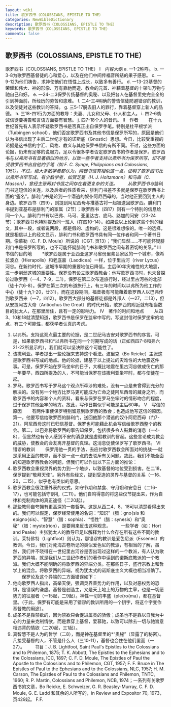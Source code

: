 ```yaml
---
layout: wiki
title: 歌罗西书（COLOSSIANS, EPISTLE TO THE）
categories: NewBibleDictionary
description: 歌罗西书（COLOSSIANS, EPISTLE TO THE）
keywords: 歌罗西书（COLOSSIANS, EPISTLE TO THE）
comments: false
---
```


## 歌罗西书（COLOSSIANS, EPISTLE TO THE）



歌罗西书（COLOSSIANS, EPISTLE TO THE）
Ⅰ　内容大纲
a. 一1-2称呼。
b. 一3-8为歌罗西基督徒的心和爱心，以及在他们中间传福音所结的果子感恩。
c. 一9-12为他们祷告，求神使他们在悟性上成长，以致多有善行。
d. 一13-23基督的荣耀和伟大、神的形像、万有靠祂而造、教会的元首、神藉着基督的十架叫万物与祂自己和好。
e. 一24-二3保罗传扬基督的奥秘、以及把各人在基督里完完全全的引到神面前，所经历的劳苦和患难。
f. 二4-三4明确的警告信徒防避错谬的教训，以及使徒对这些教训的答辩。
g. 三5-17脱去旧人的罪行，靠着基督穿上新人的品德。
h. 三18-四1行为方面的教导：夫妻、儿女和父母、仆人和主人。
i. 四2-6劝诫信徒要祷告和言语方面要有智慧。
j. 四7-18个人的音讯。
Ⅱ　作者
　　在十九世纪首先有人表示怀疑歌罗西书是否真正出自保罗手笔。特别是杜平根学派（Tu/bingen school），他们否定歌罗西书及其他书信是保罗所写的，原因是他们认为书信出现了主后二世纪才有的诺斯底（Gnostic）思想。今日，比较受重视的论据是这书信的字汇、风格、教义与其他保罗书信的有所不同。不过，这些方面的论据，仍未有足够的说服力，足以令很多学者否定歌罗西书的作者是保罗。歌罗西书与*以弗所书有显著相似的地方，以致一些学者支持以弗所书为保罗所写，却不接受歌罗西书出自他的手笔（如 F. C. Synge, Philippians and Colossians, 1951）。不过，绝大多数学者都认为，两卷书信有相似这一点，证明了歌罗西书比以弗所书早写成。有少数学者，如贺芝曼（H. J. Holtzmann）和马森（C. Masson），曾经主张两封书信之间存在着更复杂的关连。
　　从歌罗西书与*腓利门书这短信的关连，以及后者的性质看来，腓利门书差不多就是保罗在歌罗西书上面的“签名”。腓利门书是论到一个潜逃的奴仆阿尼西母的，当时他正要回到主人的身边。歌罗西书（四9），则提到阿尼西母与推基古将一起被送回歌罗西。腓利门书提到亚基布是腓利门的家属（2节）；歌罗西书（四17）则有一个特别的信息给同一个人。腓利门书有以巴弗、马可、亚里达古、底马、路加的问安（23-24节）；歌罗西书也特别提及同一班人（在四10-14）。如果说以上论到这些个别的经文，其中一段，或者说两段，都是假的、虚构的，这是很难想像的。唯一的选择，就是相信以上的经文显示，腓利门书和歌罗西书具有同一位作者和同一个著书日期。像慕勒（C. F. D. Moule）所说的（CGT.
页13）；“我们显然……不可能怀疑腓利门书是保罗所写的，也不可能怀疑腓利门书和歌罗西之间有着密切的关系。”
Ⅲ　书信的目的地
　　*歌罗西是属于亚西亚这罗马省份里弗吕家区的一个城市，像希拉波立（Hierapolis）和老底嘉（Laodicea）一样，位于里古河（river Lycus）河谷。在新约时代，这城市早期的重要地位已降低。主后60年灾难性的大地震，进一步削弱这城的重要性。保罗没有设立歌罗西教会；他写歌罗西书时，也未曾探访过歌罗西（一4、7-9，二1）。保罗在第二次布道旅行时，经过里古河谷的北部（徒十六6-8）。保罗在第三次的布道旅行上，有三年的时间以以弗所为他工作的中心（徒十九1-20，廿31）。而在这段期间，福音极有可能藉着歌罗西人以巴弗传到歌罗西来（一7，四12）。歌罗西大部分的基督徒都是外邦人（一27，二13），但从安提阿古大帝（Antiochus the Great）的时代开始，歌罗西的附近就有相当数目的犹太人，在那里居住，且有一定的影响力。
Ⅳ　著作的时间和地点
　　从四3、10和18就清楚知道，歌罗西书是保罗在监牢中写的。写这封信时保罗坐牢的地点，有三个可能性，都获学者认真的考虑。
1. 以弗所。支持这观点最主要的论据，是二世纪马吉安对歌罗西书的序言。可是，如果歌罗西书和*以弗所书在同一个时期写成的话（正如西四7-8和弗六21-22所显示的），我们就可以坚决除这个可能性了。
2. 该撒利亚。学者提出一些论据来支持这个看法。波里克（Bo Reicke）主张这是歌罗西书写成的地点。他的论据，建基于以上提过的灾难性的大地震这件事。可是，保罗开始在罗马坐牢的日子，大概比地震在里古河谷做成伤亡的那一年要早，西四所提及的人，不可能当保罗在该撒利亚坐牢时，都与使徒在一起。
3. 罗马。歌罗西书写于罗马这个观点所牵涉的难处，没有一点是未曾得到充分的解决的。没有另一个地方比罗马更可能成为亡命之徒阿尼西母的藏身之所，而歌罗西书的内容和个人的资料，看来与保罗在罗马坐牢时的情形吻合的程度，过于保罗其他坐牢的地方。故此，写作日期似乎可能是主后60年。
Ⅴ　写信的原因
　　有两件事使保罗特别留意到歌罗西的教会；也造成他写这信的原因。第一，他要写信给歌罗西的腓利门，送回他那个潜逃的奴仆阿尼西母（门7-21）。阿尼西母这时已归信基督。保罗也可能藉此机会写信给歌罗西整个的教会。第二，以巴弗将歌罗西的事告知保罗，包括很多令人鼓舞的消息（一4-8），但显然也有令人感到不安的消息就是虚假教训的冒起。这些言论成为教会的威胁，使教会的会友离开基督的真理。这消息促使保罗写了歌罗西书。
Ⅵ　错谬的教训
　　保罗用他一贯的手法，去应付歌罗西教会所面对的挑战──就是采用正面的教导，而不是一点一点的去驳斥有关问题。故此，我们不能全面的知道歌罗西教会的问题，但我们可以作出以下三方面的推论：
1. 歌罗西教会重视灵界的势力到一个地步，以致基督的地位受到损害。在二18，保罗提到“敬拜天使”。另外有些经文，提到受造的灵界与基督的关系（一16、20，二15），似乎也有类似的意思。
2. 歌罗西教会很注重外表的仪式，如守节期和禁食、守月朔和安息日（二16-17），也可能包括守割礼（二11）。他们自鸣得意的将这些仪节提出来，作为自律和克制肉体的真正途径（二20起）。
3. 那些教师自夸拥有更高深的一套哲学。这是从西二4、8、18可以清楚看得出来的。我们可以假定，保罗经常使用的名词：“知识”（腊：gno{sis 和 epigno{sis）、“智慧”（腊：sophia）、“悟性”（腊：synesis）和“奥秘”（腊：myste{rion），是要用来反击这种观念。
　　一些学者（如：Hort and Peake）主张犹太人的教导已足以解释为什么会存在所有这些不同的教训。莱特佛特（Lightfoot）则认为，那错谬的教训是爱色尼派（Essenes）的教训。今日，我们对死海古卷所记的类似爱色尼的教派，有相当的了解，虽然，我们并不晓得在一世纪里古河谷是否出现过这样的一个教派，有人认为歌罗西的异端，就是我们从二世纪作者们的著作中读到的诺斯底教派的一个教派。我们大概不能明确的将歌罗西的异端分类。在那些日子，盛行宗教上和哲学上的混合。将歌罗西的异端，视为犹太式的诺斯底主义大概也相当准确了。
　　保罗论及这个异端的二方面错误如下：
1. 他向歌罗西人指出，高举天使，强调灵界善势力的作用，以及对恶权势的恐惧，是错误的谦虚。基督是创造主，又是天上地上的万物的主宰，也是一切恶势力的征服者（一15起，二9起）。神性一切的丰盛（ple{ro{ma），都在基督里。（于此，保罗有可能是采用了错谬的教训所用的一个钥字，将这个字变作基督教的用途）。
2. 成圣不是靠禁欲的，因为禁欲只会促进属灵的骄傲；成圣也不是靠以自我为中心的力量来克制情欲，而是靠穿上基督，爱慕祂，以致可以除去一切与祂旨意相违背的情欲（二20起，三1起）。
3. 真智慧不是人为的哲学（二8），而是神在基督里的*“奥秘”（显露了的秘密）。凡接受基督的人，不管是什么人（三10-11），基督也会住在他们里面（一27）。
　　书目：J. B. Lightfoot, Saint Paul's Epistles to the Colossians and
to Philemon, 1875; T. K. Abbott, The
Epistles to the Ephesians and to the Colossians, ICC, 1897; C. F. D. Moule, The
Epistles of Paul the Apostle to the Colossians and to Philemon, CGT, 1957; F. F. Bruce in The Epistles of Paul to the Ephesians and
to the Colossians, NLC, 1957; H.
M. Carson, The Epistles of Paul to the
Colossians and Philemon, TNTC,
1960; R. P. Martin, Colossians and
Philemon, NCB, 1974；一系列有关歌罗西书的文章，Bo Reicke, E. Schweizer, G.
R. Beasley-Murray, C. F. D. Moule, G. E. Ladd 和其余的人所写的，in Review and Expositor 70, 1973，页429起。
F.F.



